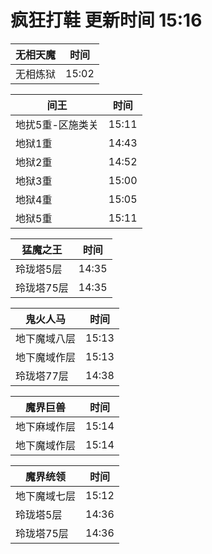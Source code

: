 # 疯狂打鞋 更新时间 15:16

| 无相天魔   | 时间    |
|--------|-------|
| 无相炼狱 | 15:02 |

| 间王   | 时间    |
|--------|-------|
| 地扰5重-区施类关 | 15:11 |
| 地狱1重 | 14:43 |
| 地狱2重 | 14:52 |
| 地狱3重 | 15:00 |
| 地狱4重 | 15:05 |
| 地狱5重 | 15:11 |

| 猛魔之王   | 时间    |
|--------|-------|
| 玲珑塔5层 | 14:35 |
| 玲珑塔75层 | 14:35 |

| 鬼火人马   | 时间    |
|--------|-------|
| 地下魔域八层 | 15:13 |
| 地下魔域作层 | 15:13 |
| 玲珑塔77层 | 14:38 |

| 魔界巨兽   | 时间    |
|--------|-------|
| 地下麻域作层 | 15:14 |
| 地下魔域作层 | 15:14 |

| 魔界统领   | 时间    |
|--------|-------|
| 地下魔域七层 | 15:12 |
| 玲珑塔5层 | 14:36 |
| 玲珑塔75层 | 14:36 |